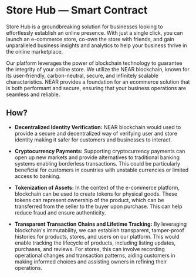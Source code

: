 # Store Hub — Smart Contract

Store Hub is a groundbreaking solution for businesses looking to effortlessly establish an online presence. With just a single click, you can launch an e-commerce store, co-own the store with friends, and gain unparalleled business insights and analytics to help your business thrive in the online marketplace.

Our platform leverages the power of blockchain technology to guarantee the integrity of your online store. We utilize the NEAR blockchain, known for its user-friendly, carbon-neutral, secure, and infinitely scalable characteristics. NEAR provides a foundation for an ecommerce solution that is both performant and secure, ensuring that your business operations are seamless and reliable.

## How?

- **Decentralized Identity Verification:** NEAR blockchain would used to provide a secure and decentralized way of verifying user and store identity making it safer for customers and businesses to interact.

- **Cryptocurrency Payments:** Supporting cryptocurrency payments can open up new markets and provide alternatives to traditional banking systems enabling borderless transactions. This could be particularly beneficial for customers in countries with unstable currencies or limited access to banking.

- **Tokenization of Assets:** In the context of the e-commerce platform, blockchain can be used to create tokens for physical goods. These tokens can represent ownership of the product, which can be transferred from the seller to the buyer upon purchase. This can help reduce fraud and ensure authenticity.

- **Transparent Transaction Chains and Lifetime Tracking:** By leveraging blockchain's immutability, we can establish transparent, tamper-proof histories for products, stores, and users on our platform. This would enable tracking the lifecycle of products, including listing updates, purchases, and reviews. For stores, this can involve recording operational changes and transaction patterns, aiding customers in making informed choices and assisting owners in refining their operations.